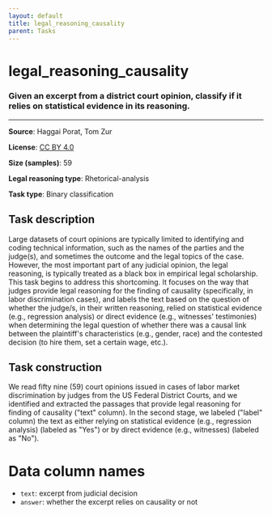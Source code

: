 ```yaml
---
layout: default
title: legal_reasoning_causality
parent: Tasks
---
```

# legal_reasoning_causality

### Given an excerpt from a district court opinion, classify if it relies on statistical evidence in its reasoning.
---



**Source**: Haggai Porat, Tom Zur

**License**: [CC BY 4.0](https://creativecommons.org/licenses/by/4.0/)

**Size (samples)**: 59

**Legal reasoning type**: Rhetorical-analysis

**Task type**: Binary classification

## Task description

Large datasets of court opinions are typically limited to identifying and coding technical information, such as the names of the parties and the judge(s), and sometimes the outcome and the legal topics of the case. However, the most important part of any judicial opinion, the legal reasoning, is typically treated as a black box in empirical legal scholarship. This task begins to address this shortcoming. It focuses on the way that judges provide legal reasoning for the finding of causality (specifically, in labor discrimination cases), and labels the text based on the question of whether the judge/s, in their written reasoning, relied on statistical evidence (e.g., regression analysis) or direct evidence (e.g., witnesses' testimonies) when determining the legal question of whether there was a causal link between the plaintiff's characteristics (e.g., gender, race) and the contested decision (to hire them, set a certain wage, etc.).

## Task construction

We read fifty nine (59) court opinions issued in cases of labor market discrimination by judges from the US Federal District Courts, and we identified and extracted the passages that provide legal reasoning for finding of causality ("text" column). In the second stage, we labeled ("label" column) the text as either relying on statistical evidence (e.g., regression analysis) (labeled as "Yes") or by direct evidence (e.g., witnesses) (labeled as "No").

# Data column names
- `text`: excerpt from judicial decision
- `answer`: whether the excerpt relies on causality or not